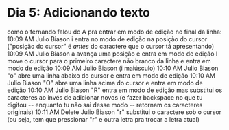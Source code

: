 # Dia 5: Adicionando texto

como o fernando falou do A pra entrar em modo de edição no final da linha:
10:09 AM
Julio Biason
i entra no modo de edição na posiçào do cursor ("posição do cursor" é *antes* do caractere que o cursor tá apresentando)
10:09 AM
Julio Biason
a avança uma posição e entra em modo de edição
I move o cursor para o primeiro caractere não branco da linha e entra em modo de edição
10:09 AM
Julio Biason
(i maiúsculo)
10:10 AM
Julio Biason
"o" abre uma linha abaixo do cursor e entra em modo de edição
10:10 AM
Julio Biason
"O" abre uma linha acima do cursor e entra em modo de edição
10:10 AM
Julio Biason
"R" entra em modo de edição mas substitui os caracteres ao invés de adicionar novos (e fazer backspace no que tu digitou -- enquanto tu não sai desse modo -- retornam os caracteres originais)
10:11 AM
Delete
Julio Biason
"r" substitui o caractere sob o cursor (ou seja, tem que pressionar "r" e outra letra pra trocar a letra atual)